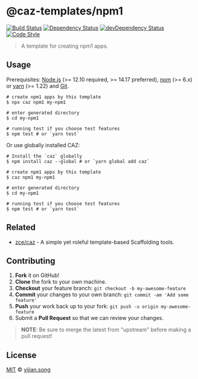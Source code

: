 # @caz-templates/npm1

[![Build Status][travis-img]][travis-url]
[![Dependency Status][dependency-img]][dependency-url]
[![devDependency Status][devdependency-img]][devdependency-url]
[![Code Style][style-img]][style-url]

> A template for creating npm1 apps.

## Usage

Prerequisites: [Node.js](https://nodejs.org) (>= 12.10 required, >= 14.17 preferred), [npm](https://www.npmjs.com) (>= 6.x) or [yarn](https://yarnpkg.com) (>= 1.22) and [Git](https://git-scm.com).

```shell
# create npm1 apps by this template
$ npx caz npm1 my-npm1

# enter generated directory
$ cd my-npm1

# running test if you choose test features
$ npm test # or `yarn test`
```

Or use globally installed CAZ:

```shell
# Install the `caz` globally
$ npm install caz --global # or `yarn global add caz`

# create npm1 apps by this template
$ caz npm1 my-npm1

# enter generated directory
$ cd my-npm1

# running test if you choose test features
$ npm test # or `yarn test`
```

## Related

- [zce/caz](https://github.com/zce/caz) - A simple yet roleful template-based Scaffolding tools.

## Contributing

1. **Fork** it on GitHub!
2. **Clone** the fork to your own machine.
3. **Checkout** your feature branch: `git checkout -b my-awesome-feature`
4. **Commit** your changes to your own branch: `git commit -am 'Add some feature'`
5. **Push** your work back up to your fork: `git push -u origin my-awesome-feature`
6. Submit a **Pull Request** so that we can review your changes.

> **NOTE**: Be sure to merge the latest from "upstream" before making a pull request!

## License

[MIT](LICENSE) &copy; [yijian.song](https://github.com/songyijian)

[travis-img]: https://img.shields.io/travis/com/caz-templates/npm1
[travis-url]: https://travis-ci.com/caz-templates/npm1
[dependency-img]: https://img.shields.io/david/caz-templates/npm1
[dependency-url]: https://david-dm.org/caz-templates/npm1
[devdependency-img]: https://img.shields.io/david/dev/caz-templates/npm1
[devdependency-url]: https://david-dm.org/caz-templates/npm1?type=dev
[style-img]: https://img.shields.io/badge/code_style-standard-brightgreen
[style-url]: https://standardjs.com
